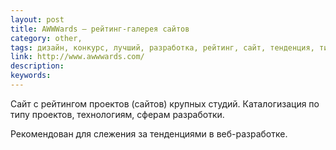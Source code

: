 ```yaml
---
layout: post
title: AWWWards — рейтинг-галерея сайтов
category: other, 
tags: дизайн, конкурс, лучший, разработка, рейтинг, сайт, тенденция, типографика, 
link: http://www.awwwards.com/
description: 
keywords: 
---
```


<p>Сайт с рейтингом проектов (сайтов) крупных студий. Каталогизация по типу проектов, технологиям, сферам разработки.</p>
<p>Рекомендован для слежения за тенденциями в веб-разработке.</p>
